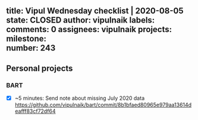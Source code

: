 title:	Vipul Wednesday checklist | 2020-08-05
state:	CLOSED
author:	vipulnaik
labels:	
comments:	0
assignees:	vipulnaik
projects:	
milestone:	
number:	243
--
## Personal projects

### BART

- [x] ~5 minutes: Send note about missing July 2020 data https://github.com/vipulnaik/bart/commit/8b1bfaed80965e979aa13614deafff83cf72df64
